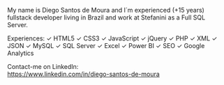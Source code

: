 My name is Diego Santos de Moura and I´m experienced (+15 years) fullstack developer living in Brazil and work at Stefanini as a Full SQL Server.

Experiences:
✓ HTML5
✓ CSS3
✓ JavaScript
✓ jQuery
✓ PHP
✓ XML
✓ JSON
✓ MySQL
✓ SQL Server
✓ Excel
✓ Power BI
✓ SEO
✓ Google Analytics

Contact-me on LinkedIn:<br>
https://www.linkedin.com/in/diego-santos-de-moura



<!--
**diegoxlz/diegoxlz** is a ✨ _special_ ✨ repository because its `README.md` (this file) appears on your GitHub profile.

Here are some ideas to get you started:

- 🔭 I’m currently working on ...
- 🌱 I’m currently learning ...
- 👯 I’m looking to collaborate on ...
- 🤔 I’m looking for help with ...
- 💬 Ask me about ...
- 📫 How to reach me: ...
- 😄 Pronouns: ...
- ⚡ Fun fact: ...
-->
